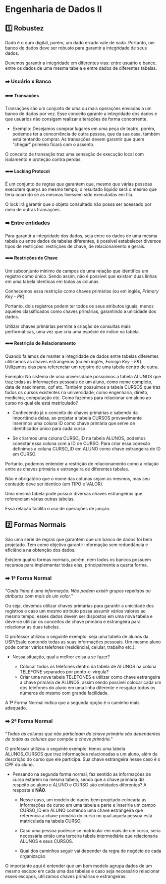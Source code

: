 # Engenharia de Dados II

## :one: Robustez

Dado é o ouro digital, porém, um dado errado vale de nada. Portanto, um banco de dados deve ser robusto para garantir a integridade de seus dados.

Devemos garantir a integridade em diferentes vias: entre usuário e banco, entre os dados de uma mesma tabela e entre dados de diferentes tabelas.

### :arrow_right: Usuário x Banco

#### :arrow_right::arrow_right: Transações

Transações são um conjunto de uma ou mais operações enviadas a um banco de dados por vez. Esse conceito garante a integridade dos dados e que usuários não consigam realizar alterações de forma concorrente.

- Exemplo: Desejamos comprar lugares em uma peça de teatro, porém, podemos ter a concorrência de outra pessoa, que da sua casa, também está tentando comprar. As transações devem garantir que quem "chegar" primeiro ficará com o assento.

O conceito de transação traz uma sensação de execução local com isolamento e proteção contra perdas.

#### :arrow_right::arrow_right: Locking Protocol

É um conjunto de regras que garantem que, mesmo que várias pessoas executem querys ao mesmo tempo, o resultado líquido será o mesmo que teria ocorrido se as mesmas tivessem sido executadas em fila.

O lock irá garantir que o objeto consultado não possa ser acessado por meio de outras transações.

### :arrow_right: Entre entidades

Para garantir a integridade dos dados, seja entre os dados de uma mesma tabela ou entre dados de tabelas diferentes, é possível estabelecer diversos tipos de restrições: restrições de chave, de relacionamento e gerais.

#### :arrow_right::arrow_right: Restrições de Chave

Um subconjunto mínimo de campos de uma relação que identifica um registro como único. Sendo assim, não é possível que existam duas linhas em uma tabela identicas em todas as colunas.

Conhecemos essa restrição como chaves primárias (ou em inglês, *Primary Key - PK*).

Portanto, dois registros podem ter todos os seus atributos iguais, menos aqueles classificados como chaves primárias, garantindo a unicidade dos dados.

Utilizar chaves primárias permite a criação de consultas mais performáticas, uma vez que cria uma espécie de índice na tabela.

#### :arrow_right::arrow_right: Restrição de Relacionamento

Quando falamos de manter a integridade de dados entre tabelas diferentes utilizamos as chaves estrangeiras (ou em inglês, *Foreign Key - FK*). Utilizamos elas para referenciar um registro de uma tabela dentro de outra.

Exemplo: No sistema de uma universidade possuímos a tabela ALUNOS que traz todas as informações pessoais de um aluno, como nome completo, data de nascimento, cpf etc. Também possuímos a tabela CURSOS que traz todos os cursos existentes na universidade, como engenharia, direito, medicina, computação etc. Como fazemos para relacionar um aluno ao curso no qual ele está matriculado?

- Conhecendo já o conceito de chaves primárias e sabendo da importância delas, ao projetar a tabela CURSOS provavelmente inserimos uma coluna ID como chave primária que serve de identificador único para cada curso.

- Se criarmos uma coluna CURSO_ID na tabela ALUNOS, podemos conectar essa coluna com a ID de CURSO. Para criar essa conexão definimos a coluna CURSO_ID em ALUNO como chave estrangeira de ID em CURSO.

Portanto, podemos entender a restrição de relacionamento como a relação entre as chaves primária e estrangeira de diferentes tabelas.

Não é obrigatório que o nome das colunas sejam os mesmos, mas seu conteúdo deve ser identico (em TIPO e VALOR).

Uma mesma tabela pode possuir diversas chaves estrangeiras que referenciam várias outras tabelas.

Essa relação facilita o uso de operações de junção.

## :two: Formas Normais

São uma série de regras que garantem que um banco de dados foi bem projetado. Tem como objetivo garantir informação sem redundância e eficiência na obtenção dos dados.

Existem quatro formas normais, porém, nem todos os bancos possuem recursos para implementar todas elas, principalmente a quarta forma.

### :arrow_right: 1ª Forma Normal

"*Cada linha é uma informação. Não podem existir grupos repetidos ou atributos com mais de um valor.*"

Ou seja, devemos utilizar chaves primárias para garantir a unicidade dos registros e caso um mesmo atributo possa assumir vários valores ao mesmo tempo, esses dados devem ser dispostos em uma nova tabela e deve-se utilizar os conceitos de chave primária e estrangeira para relacionar as duas tabelas.

O professor utilizou o seguinte exemplo: seja uma tabela de alunos da USP/Esalq contendo todas as suas informações pessoais. Um mesmo aluno pode conter vários telefones (residêncial, celular, trabalho etc.).

- Nessa situação, qual a melhor coisa a se fazer?

  - Colocar todos os telefones dentro da tabela de ALUNOS na coluna TELEFONE separados por ponto-e-vírgula?
  - Criar uma nova tabela TELEFONES e utilizar como chave estrangeira a chave primária de ALUNOS, assim sendo possível colocar cada um dos telefones do aluno em uma linha diferente e resgatar todos os números do mesmo com grande facilidade.

A 1ª Forma Normal indica que a segunda opção é o caminho mais adequado.

### :arrow_right: 2ª Forma Normal

"*Todas as colunas que não participam da chave primária são dependentes de todas as colunas que compõe a chave primária.*"

O professor utilizou o seguinte exemplo: temos uma tabela ALUNOS_CURSOS que traz informações relacionadas a um aluno, além da descrição do curso que ele participa. Sua chave estrangeira nesse caso é o CPF do aluno.

- Pensando na segunda forma normal, faz sentido as informações de curso estarem na mesma tabela, sendo que a chave primária diz respeito ao aluno e ALUNO e CURSO são entidades diferentes? A resposta é **NÃO**.

  - Nesse caso, um modelo de dados bem projetado colocaria as informações de curso em uma tabela a parte e inseriria um campo CURSO_ID em ALUNO contendo uma chave estrangeira que referencia a chave primária do curso no qual aquela pessoa está matriculada na tabela CURSO;

  - Caso uma pessoa pudesse se matricular em mais de um curso, seria necessária então uma terceira tabela intermediária que relacionaria ALUNOS e seus CURSOS.
  
  - Qual dos caminhos seguir vai depender da regra de negócio de cada organização.

O importante aqui é entender que um bom modelo agrupa dados de um mesmo escopo em cada uma das tabelas e caso seja necessário relacionar esses escopos, utilizamos chaves primárias e estrangeiras.
